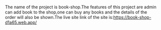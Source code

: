 The name of the project is book-shop.The features of this project are admin can add book to the shop,one can buy any books and the details of the order will also be shown.The live site link of the site is:https://book-shop-d1a65.web.app/
